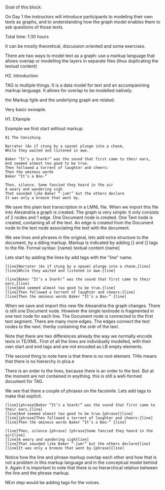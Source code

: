 Goal of this block:

On Day 1 the instructors will introduce participants to modeling their own texts as graphs, and to understanding how the graph model enables them to ask questions of those texts.

Total time: 1:30 hours

It can be mostly theoretical, discussion oriented and some exercises.


There are two ways to model text as a graph: use a markup language that allows overlap or modelling the layers in separate files (thus duplicating the textual content)


H2. Introduction

TAG is multiple things. It is a data model for text and an accompanining markup language. It allows for overlap to be modelled natively.

the Markup fgile and the underlying graph are related.


Very basic exmaple.




H1. EXample



Example we first start without markup:


```
81 The Vanishing

Narrator (As if stung by a spasm) plunge into a chasm,
While they waited and listened in awe.

Baker “It’s a Snark!” was the sound that first came to their ears,
And seemed almost too good to be true.
Then followed a torrent of laughter and cheers:
Then the ominous words 
Baker “It’s a Boo-”

Then, silence. Some fancied they heard in the air
A weary and wandering sigh
That sounded like Baker “-jum!” but the others declare
It was only a breeze that went by.
```

We save this plain text transcription in a LMNL file.
When we import this file into Alexandria a graph is created. The graph is very simple: it only consists of 2 nodes and 1 edge. One Document node is created. One Text node is created, containing all of the text. An edge is created from the Document node to the text node associating the text with the document.

We see lines and phrases in the original,
lets add extra structure to the document, by a dding markup. Markup is indicated by adding [} and {] tags to the file. Formal syntax: [name} textual content {name]

Lets start by adding the lines by add tags with the "line" name.

```
[line}Narrator (As if stung by a spasm) plunge into a chasm,{line]
[line}While they waited and listened in awe.{line]

[line}Baker “It’s a Snark!” was the sound that first came to their ears,{line]
[line}And seemed almost too good to be true.{line]
[line}Then followed a torrent of laughter and cheers:{line]
[line}Then the ominous words Baker “It’s a Boo-” {line]
```

When we save and import this new file Alexandria the graph changes. There is still one Document node. However the single textnode is fragmented in one text node for each line. The Document node is connected to the first text segment. There are many more edges. The edges connect the text nodes to the next. therby containing the ordr of the text.

Note that there are two differences already the way we normally encode texts in TE/XML.
First of all the lines are individually modelled, with their own start and end tags and are not encoded as LB empty elements.

THe second thing to note here is that there is no root element. THIs means that there is no hierarchy in plca.e

There is an order to the lines, because there is an order to the text. But at the moment are not contained in anything. this is still a well-formed document for TAG.

We see that there a couple of phrases on the facsimile. Lets add tags to make that explicit.

```
[line}[phrase}Baker “It’s a Snark!” was the sound that first came to their ears,{line]
[line}And seemed almost too good to be true.{phrase]{line]
[line}[phrase}Then followed a torrent of laughter and cheers:{line]
[line}Then the ominous words Baker “It’s a Boo-” {line]

[line}Then, silence.{phrase] [phrase}Some fancied they heard in the air{line]
[line}A weary and wandering sigh{line]
[line}That sounded like Baker “-jum!” but the others declare{line]
[line}It was only a breeze that went by.{phrase]{line]
```

Notice how the line and phrase markup overlap each other and how that is not a problem in this markup language and in the conceptual model behind it. Again it is important to note that there is no hierarchical relation between the line and the phrase markup.

NExt step would be adding tags for the voices.




  


